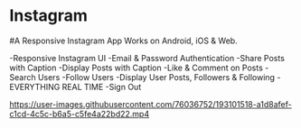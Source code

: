 # Instagram
#A Responsive Instagram App Works on Android, iOS & Web.


 -Responsive Instagram UI
 -Email & Password Authentication
 -Share Posts with Caption
 -Display Posts with Caption
 -Like & Comment on Posts
 -Search Users
 -Follow Users
 -Display User Posts, Followers & Following
 -EVERYTHING REAL TIME
 -Sign Out


https://user-images.githubusercontent.com/76036752/193101518-a1d8afef-c1cd-4c5c-b6a5-c5fe4a22bd22.mp4
